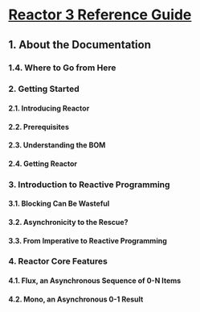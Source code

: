 # [Reactor 3 Reference Guide](https://projectreactor.io/docs/core/release/reference/index.html)

## 1. About the Documentation
### 1.4. Where to Go from Here
### 2. Getting Started
#### 2.1. Introducing Reactor
#### 2.2. Prerequisites
#### 2.3. Understanding the BOM
#### 2.4. Getting Reactor
### 3. Introduction to Reactive Programming
#### 3.1. Blocking Can Be Wasteful
#### 3.2. Asynchronicity to the Rescue?
#### 3.3. From Imperative to Reactive Programming
### 4. Reactor Core Features
#### 4.1. Flux, an Asynchronous Sequence of 0-N Items
#### 4.2. Mono, an Asynchronous 0-1 Result
